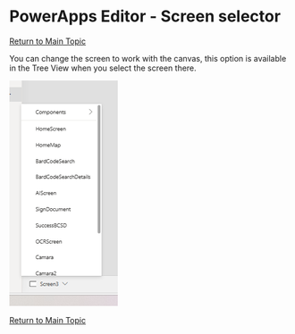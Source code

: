 # PowerApps Editor - Screen selector

[Return to Main Topic](https://github.com/felixbons/PowerPlatform/blob/main/PowerApps/beginner/3%20-%20PowerApps%20Editor%20-%20Let's%20take%20a%20look.md)<br>

You can change the screen to work with the canvas, this option is available in the Tree View when you select the screen there.<br>

![ScreenSelector](/PowerApps/assets/Topic3/PAEDetails/2024-01-11_21-42-15.png)

[Return to Main Topic](https://github.com/felixbons/PowerPlatform/blob/main/PowerApps/beginner/3%20-%20PowerApps%20Editor%20-%20Let's%20take%20a%20look.md)<br>
